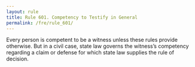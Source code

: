 ```yaml
---
layout: rule
title: Rule 601. Competency to Testify in General
permalink: /fre/rule_601/
---
```


Every person is competent to be a witness unless these rules provide otherwise. But in a civil case, state law governs the witness’s competency regarding a claim or defense for which state law supplies the rule of decision.

